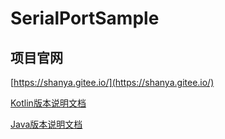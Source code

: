 # SerialPortSample

## 项目官网

[https://shanya.gitee.io/](https://shanya.gitee.io/)

[Kotlin版本说明文档](https://blog.csdn.net/qq_41121080/article/details/118990337)  

[Java版本说明文档](https://blog.csdn.net/qq_41121080/article/details/118992207)
